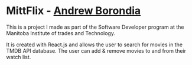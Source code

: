 # MittFlix - [Andrew Borondia](https://cranky-beaver-6bfa9c.netlify.app/projects)

This is a project I made as part of the Software Developer program at the Manitoba Institute of trades and Technology.

It is created with React.js and allows the user to search for movies in the TMDB API database. The user can add & remove movies to and from their watch list. 
